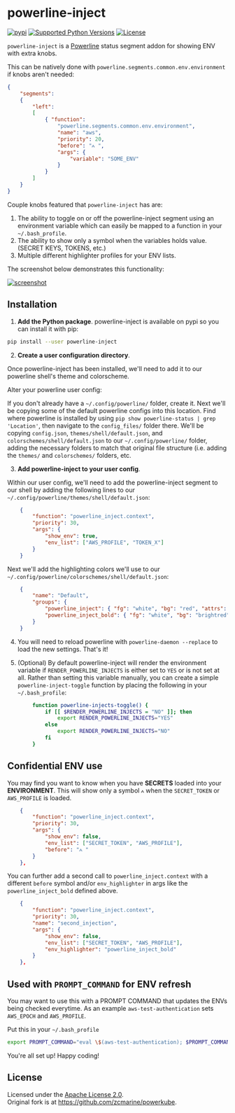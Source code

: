 # powerline-inject 

[![pypi](http://img.shields.io/pypi/v/powerline-inject.png)](https://pypi.python.org/pypi/powerline-inject)
[![Supported Python Versions](https://img.shields.io/pypi/pyversions/powerline-inject.svg)](https://pypi.python.org/pypi/powerline-inject/)
[![License](https://img.shields.io/pypi/l/powerline-inject.svg)](https://pypi.python.org/pypi/powerline-inject/)

`powerline-inject` is a [Powerline](https://github.com/powerline/powerline) status segment addon for showing ENV with extra knobs.

This can be natively done with `powerline.segments.common.env.environment` if knobs aren't needed:

```json
{
	"segments":
	{
		"left":
		[
			{ "function":
				"powerline.segments.common.env.environment",
				"name": "aws",
				"priority": 20,
				"before": "⩜ ",
				"args": {
					"variable": "SOME_ENV"
				}
			}
		]
	}
}
```

Couple knobs featured that `powerline-inject` has are:

1. The ability to toggle on or off the powerline-inject segment using an environment variable which can easily be mapped to a function in your `~/.bash_profile`.
2. The ability to show only a symbol when the variables holds value. (SECRET KEYS, TOKENS, etc.)
3. Multiple different highlighter profiles for your ENV lists.

The screenshot below demonstrates this functionality:

[![screenshot](usage_screenshot.png)](https://pypi.org/project/powerline-inject/)

## Installation

1. **Add the Python package**.  powerline-inject is available on pypi so you can install it with pip:

```bash
pip install --user powerline-inject
```

2. **Create a user configuration directory**. 

Once powerline-inject has been installed, we'll need to add it to our powerline shell's theme and colorscheme. 

Alter your powerline user config: 

If you don't already have a `~/.config/powerline/` folder, create it. Next we'll be copying some of the default powerline configs into this location. Find where powerline is installed by using `pip show powerline-status | grep 'Location'`, then navigate to the `config_files/` folder there. We'll be copying `config.json`, `themes/shell/default.json`, and `colorschemes/shell/default.json` to our `~/.config/powerline/` folder, adding the necessary folders to match that original file structure (i.e. adding the `themes/` and `colorschemes/` folders, etc.

3. **Add powerline-inject to your user config**. 

Within our user config, we'll need to add the powerline-inject segment to our shell by adding the following lines to our `~/.config/powerline/themes/shell/default.json`:

```json
    {
	    "function": "powerline_inject.context",
	    "priority": 30,
	    "args": {
			"show_env": true,
			"env_list": ["AWS_PROFILE", "TOKEN_X"]
		}
    }
```

Next we'll add the highlighting colors we'll use to our `~/.config/powerline/colorschemes/shell/default.json`:

```json
    {
	    "name": "Default",
	    "groups": {
			"powerline_inject": { "fg": "white", "bg": "red", "attrs": [] },
			"powerline_inject_bold": { "fg": "white", "bg": "brightred", "attrs": [] },
	    }
    }
```

4. You will need to reload powerline with `powerline-daemon --replace` to load the new settings. That's it!

5. (Optional) By default powerline-inject will render the environment variable if `RENDER_POWERLINE_INJECTS` is either set to `YES` or is not set at all. Rather than setting this variable manually, you can create a simple `powerline-inject-toggle` function by placing the following in your `~/.bash_profile`:

```bash
        function powerline-injects-toggle() {
            if [[ $RENDER_POWERLINE_INJECTS = "NO" ]]; then
                export RENDER_POWERLINE_INJECTS="YES"
            else
                export RENDER_POWERLINE_INJECTS="NO"
            fi
        }
```

## Confidential ENV use

You may find you want to know when you have **SECRETS** loaded into your **ENVIRONMENT**. This will show only a symbol `⩜` when the `SECRET_TOKEN` or `AWS_PROFILE` is loaded.

```json
	{
		"function": "powerline_inject.context",
		"priority": 30,
		"args": {
			"show_env": false,
			"env_list": ["SECRET_TOKEN", "AWS_PROFILE"],
			"before": "⩜ "
		}
	},
```

You can further add a second call to `powerline_inject.context` with a different `before` symbol and/or `env_highlighter` in args like the `powerline_inject_bold` defined above.

```json
	{
		"function": "powerline_inject.context",
		"priority": 30,
		"name": "second_injection",
		"args": {
			"show_env": false,
			"env_list": ["SECRET_TOKEN", "AWS_PROFILE"],
			"env_highlighter": "powerline_inject_bold"
		}
	},
```

## Used with `PROMPT_COMMAND` for ENV refresh

You may want to use this with a PROMPT COMMAND that updates the ENVs being checked everytime. As an example `aws-test-authentication` sets `AWS_EPOCH` and `AWS_PROFILE`.

Put this in your `~/.bash_profile`

```bash
export PROMPT_COMMAND="eval \$(aws-test-authentication); $PROMPT_COMMAND"
```

You're all set up! Happy coding!

## License

Licensed under the [Apache License 2.0](LICENSE).  
Original fork is at https://github.com/zcmarine/powerkube.
